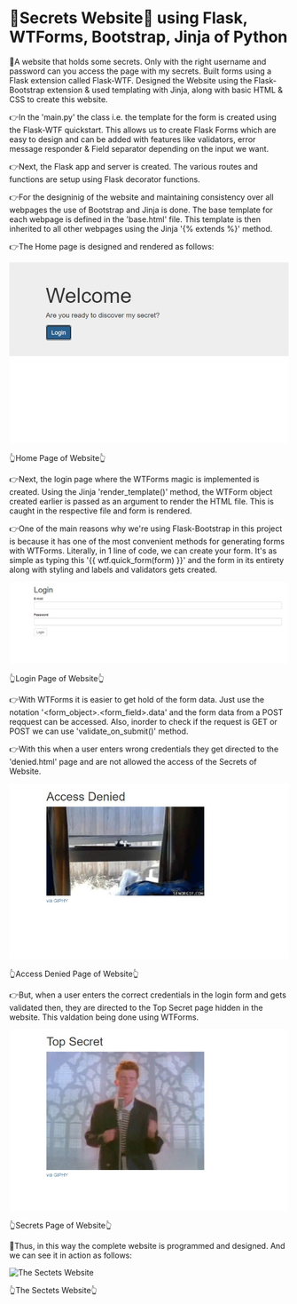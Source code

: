 # 🤫Secrets Website🔐 using Flask, WTForms, Bootstrap, Jinja of Python

🌟A website that holds some secrets. Only with the right username and password can you access the page with my secrets. Built forms using a Flask extension called 
Flask-WTF. Designed the Website using the Flask-Bootstrap extension & used templating with Jinja, along with basic HTML & CSS to create this website.

👉In the 'main.py' the class i.e. the template for the form is created using the Flask-WTF quickstart. This allows us to create Flask Forms which are easy to design and
can be added with features like validators, error message responder & Field separator depending on the input we want.

👉Next, the Flask app and server is created. The various routes and functions are setup using Flask decorator functions.

👉For the designinig of the website and maintaining consistency over all webpages the use of Bootstrap and Jinja is done. The base template for each webpage is defined 
in the 'base.html' file. This template is then inherited to all other webpages using the Jinja '{% extends %}' method. 

👉The Home page is designed and rendered as follows:

![Home Page of Website](https://github.com/bellaryyash23/SecretsWebsite_Flask_WTF/blob/master/samples/home.jpg?raw=true)

👆Home Page of Website👆

👉Next, the login page where the WTForms magic is implemented is created. Using the Jinja 'render_template()' method, the WTForm object created earlier is passed as an
argument to render the HTML file. This is caught in the respective file and form is rendered. 

👉One of the main reasons why we're using Flask-Bootstrap in this project is because it has one of the most convenient methods for generating forms with WTForms.
Literally, in 1 line of code, we can create your form. It's as simple as typing this '{‌{ wtf.quick_form(form) }}' and the form in its entirety along with styling and
labels and validators gets created.

![Login Page of Website](https://github.com/bellaryyash23/SecretsWebsite_Flask_WTF/blob/master/samples/login.jpg?raw=true)

👆Login Page of Website👆

👉With WTForms it is easier to get hold of the form data. Just use the notation '<form_object>.<form_field>.data' and the form data from a POST reqquest can be accessed.
Also, inorder to check if the request is GET or POST we can use 'validate_on_submit()' method. 

👉With this when a user enters wrong credentials they get directed to the 'denied.html' page and are not allowed the access of the Secrets of Website. 

![Access Denied Page of Website](https://github.com/bellaryyash23/SecretsWebsite_Flask_WTF/blob/master/samples/denied.jpg?raw=true)

👆Access Denied Page of Website👆

👉But, when a user enters the correct credentials in the login form and gets validated then, they are directed to the Top Secret page hidden in the website.
This valdation being done using WTForms.

![Secrets Page of Website](https://github.com/bellaryyash23/SecretsWebsite_Flask_WTF/blob/master/samples/success.jpg?raw=true)

👆Secrets Page of Website👆

🌟Thus, in this way the complete website is programmed and designed. And we can see it in action as follows:

![The Sectets Website](https://github.com/bellaryyash23/SecretsWebsite_Flask_WTF/blob/master/samples/site.gif?raw=true)

👆The Sectets Website👆
